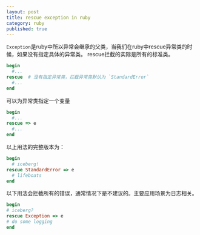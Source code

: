 ```yaml
---
layout: post
title: rescue exception in ruby
category: ruby
published: true
---
```

`Exception`是ruby中所以异常会继承的父类，当我们在ruby中rescue异常类的时候，如果没有指定具体的异常类。
rescue拦截的实际是所有的标准类。

```ruby
begin
  #...
rescue  # 没有指定异常类，拦截异常类默认为 `StandardError`
  #...
end
```

可以为异常类指定一个变量

```ruby
begin
  #...
rescue => e
  #...
end
```

以上用法的完整版本为：

```ruby
begin
  # iceberg!
rescue StandardError => e
  # lifeboats
end
```

以下用法会拦截所有的错误，通常情况下是不建议的。主要应用场景为日志相关。
```ruby
begin
# iceberg?
rescue Exception => e
# do some logging
end
```
